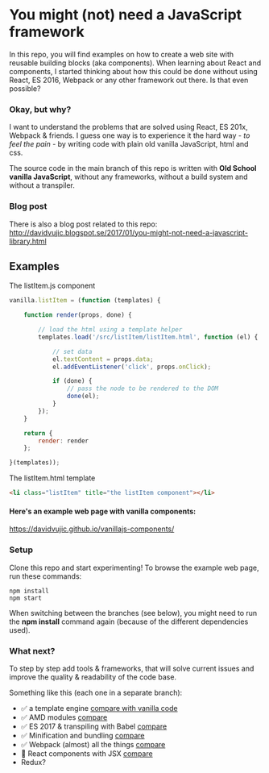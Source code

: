 You might (not) need a JavaScript framework
==
In this repo, you will find examples on how to create a web site with reusable building blocks (aka components). When learning about React and components, I started thinking about how this could be done without using React, ES 2016, Webpack or any other framework out there. Is that even possible?

### Okay, but why? ###
I want to understand the problems that are solved using React, ES 201x, Webpack & friends. I guess one way is to experience it the hard way - _to feel the pain_ - by writing code with plain old vanilla JavaScript, html and css.

The source code in the main branch of this repo is written with __Old School vanilla JavaScript__, without any frameworks, without a build system and without a transpiler.


### Blog post ###
There is also a blog post related to this repo: http://davidvujic.blogspot.se/2017/01/you-might-not-need-a-javascript-library.html


## Examples ##
The listItem.js component
````javascript
vanilla.listItem = (function (templates) {

    function render(props, done) {

        // load the html using a template helper
        templates.load('/src/listItem/listItem.html', function (el) {

            // set data
            el.textContent = props.data;
            el.addEventListener('click', props.onClick);

            if (done) {
                // pass the node to be rendered to the DOM
                done(el);
            }
        });
    }

    return {
        render: render
    };

}(templates));


````

The listItem.html template
````html
<li class="listItem" title="the listItem component"></li>
````

#### Here's an example web page with vanilla components: ####
https://davidvujic.github.io/vanillajs-components/


### Setup ###
Clone this repo and start experimenting! To browse the example web page, run these commands:
````
npm install
npm start
````
When switching between the branches (see below), you might need to run the __npm install__ command again (because of the different dependencies used).

### What next? ###
To step by step add tools & frameworks, that will solve current issues and improve the quality & readability of the code base.

Something like this (each one in a separate branch):
* :white_check_mark: a template engine [compare with vanilla code](https://github.com/DavidVujic/vanillajs-components/compare/with-template-engine)
* :white_check_mark: AMD modules [compare](https://github.com/DavidVujic/vanillajs-components/compare/with-template-engine...with-amd-modules)
* :white_check_mark: ES 2017 & transpiling with Babel [compare](https://github.com/DavidVujic/vanillajs-components/compare/with-amd-modules...with-es2017)
* :white_check_mark: Minification and bundling [compare](https://github.com/DavidVujic/vanillajs-components/compare/with-es2017...with-bundling)
* :white_check_mark: Webpack (almost) all the things [compare](https://github.com/DavidVujic/vanillajs-components/compare/with-bundling...with-webpack)
* :tractor: React components with JSX [compare](https://github.com/DavidVujic/vanillajs-components/compare/with-webpack...with-react)
* Redux?

